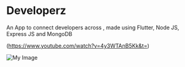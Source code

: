 # Developerz
An App to connect developers across , made using Flutter, Node JS, Express JS and MongoDB

(https://www.youtube.com/watch?v=4y3WTAnB5Kk&t=)

![My Image](developerz/assets/a.png)
